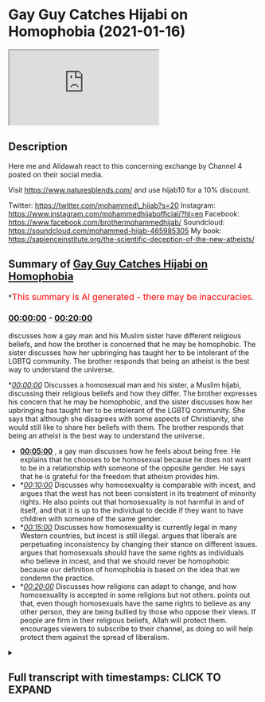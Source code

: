 # Gay Guy Catches Hijabi on Homophobia (2021-01-16)

<iframe loading='lazy' src='https://www.youtube.com/embed/U9TcNNmHeP8'></iframe>

## Description

Here me and Alidawah react to this concerning exchange by Channel 4 posted on their social media.

Visit https://www.naturesblends.com/ and use hijab10 for a 10% discount.

Twitter: https://twitter.com/mohammed\_hijab?s=20
Instagram: https://www.instagram.com/mohammedhijabofficial/?hl=en
Facebook: https://www.facebook.com/brothermohammedhijab/
Soundcloud: https://soundcloud.com/mohammed-hijab-465985305
My book: https://sapienceinstitute.org/the-scientific-deception-of-the-new-atheists/

## Summary of [Gay Guy Catches Hijabi on Homophobia](https://www.youtube.com/watch?v=U9TcNNmHeP8)

\*<span style="color:red; font-size:125%">This summary is AI generated - there may be inaccuracies</span>.

### [00:00:00](https://www.youtube.com/watch?v=U9TcNNmHeP8\&t=0) - [00:20:00](https://www.youtube.com/watch?v=U9TcNNmHeP8\&t=1200)

discusses how a gay man and his Muslim sister have different religious beliefs, and how the brother is concerned that he may be homophobic. The sister discusses how her upbringing has taught her to be intolerant of the LGBTQ community. The brother responds that being an atheist is the best way to understand the universe.

\**[00:00:00](https://www.youtube.com/watch?v=U9TcNNmHeP8\&t=0)* Discusses a homosexual man and his sister, a Muslim hijabi, discussing their religious beliefs and how they differ. The brother expresses his concern that he may be homophobic, and the sister discusses how her upbringing has taught her to be intolerant of the LGBTQ community. She says that although she disagrees with some aspects of Christianity, she would still like to share her beliefs with them. The brother responds that being an atheist is the best way to understand the universe.

*   **[00:05:00](https://www.youtube.com/watch?v=U9TcNNmHeP8\&t=300)** , a gay man discusses how he feels about being free. He explains that he chooses to be homosexual because he does not want to be in a relationship with someone of the opposite gender. He says that he is grateful for the freedom that atheism provides him.
*   \**[00:10:00](https://www.youtube.com/watch?v=U9TcNNmHeP8\&t=600)* Discusses why homosexuality is comparable with incest, and argues that the west has not been consistent in its treatment of minority rights. He also points out that homosexuality is not harmful in and of itself, and that it is up to the individual to decide if they want to have children with someone of the same gender.
*   \**[00:15:00](https://www.youtube.com/watch?v=U9TcNNmHeP8\&t=900)* Discusses how homosexuality is currently legal in many Western countries, but incest is still illegal. argues that liberals are perpetuating inconsistency by changing their stance on different issues. argues that homosexuals should have the same rights as individuals who believe in incest, and that we should never be homophobic because our definition of homophobia is based on the idea that we condemn the practice.
*   \**[00:20:00](https://www.youtube.com/watch?v=U9TcNNmHeP8\&t=1200)* Discusses how religions can adapt to change, and how homosexuality is accepted in some religions but not others. points out that, even though homosexuals have the same rights to believe as any other person, they are being bullied by those who oppose their views. If people are firm in their religious beliefs, Allah will protect them. encourages viewers to subscribe to their channel, as doing so will help protect them against the spread of liberalism.

<details><summary><h2>Full transcript with timestamps: CLICK TO EXPAND</h2></summary>

[0:00:00](https://youtu.be/U9TcNNmHeP8?t=0) \[Music]\
[0:00:05](https://youtu.be/U9TcNNmHeP8?t=5) is the hijab 10\
[0:00:07](https://youtu.be/U9TcNNmHeP8?t=7) discount code for 10 discount on a wide\
[0:00:09](https://youtu.be/U9TcNNmHeP8?t=9) range of products including\
[0:00:11](https://youtu.be/U9TcNNmHeP8?t=11) premium ethiopian black seed products\
[0:00:14](https://youtu.be/U9TcNNmHeP8?t=14) assalamu alaikum how are you guys doing\
[0:00:18](https://youtu.be/U9TcNNmHeP8?t=18) i'm here\
[0:00:19](https://youtu.be/U9TcNNmHeP8?t=19) joined with i'm joined with\
[0:00:23](https://youtu.be/U9TcNNmHeP8?t=23) the man the machine\
[0:00:26](https://youtu.be/U9TcNNmHeP8?t=26) the tawa machine\
[0:00:30](https://youtu.be/U9TcNNmHeP8?t=30) that's correct how are you doing i thank\
[0:00:32](https://youtu.be/U9TcNNmHeP8?t=32) you for all the praise you've given me\
[0:00:34](https://youtu.be/U9TcNNmHeP8?t=34) that's right fully deserved\
[0:00:37](https://youtu.be/U9TcNNmHeP8?t=37) how's it going you know what's different\
[0:00:40](https://youtu.be/U9TcNNmHeP8?t=40) about this video\
[0:00:42](https://youtu.be/U9TcNNmHeP8?t=42) both our glasses on we have to\
[0:00:45](https://youtu.be/U9TcNNmHeP8?t=45) so we can have that clear vision 2020\
[0:00:47](https://youtu.be/U9TcNNmHeP8?t=47) that's what it's got to be\
[0:00:48](https://youtu.be/U9TcNNmHeP8?t=48) and that's now it's 20 21. whoa now it's\
[0:00:51](https://youtu.be/U9TcNNmHeP8?t=51) 2021.\
[0:00:52](https://youtu.be/U9TcNNmHeP8?t=52) one and what's the better way to start\
[0:00:54](https://youtu.be/U9TcNNmHeP8?t=54) 2021 by reacting\
[0:00:56](https://youtu.be/U9TcNNmHeP8?t=56) to this video okay let's let's make a\
[0:00:58](https://youtu.be/U9TcNNmHeP8?t=58) video let's see it's a very interesting\
[0:00:59](https://youtu.be/U9TcNNmHeP8?t=59) video yeah we're gonna get straight into\
[0:01:00](https://youtu.be/U9TcNNmHeP8?t=60) it yeah so we've got a homosexual guy\
[0:01:02](https://youtu.be/U9TcNNmHeP8?t=62) who's gay\
[0:01:02](https://youtu.be/U9TcNNmHeP8?t=62) and there's a muslim hijabis sister\
[0:01:04](https://youtu.be/U9TcNNmHeP8?t=64) opposite him and they're talking about\
[0:01:05](https://youtu.be/U9TcNNmHeP8?t=65) religion\
[0:01:06](https://youtu.be/U9TcNNmHeP8?t=66) atheism and being gay let's go\
[0:01:10](https://youtu.be/U9TcNNmHeP8?t=70) you ready let's go i've known people\
[0:01:12](https://youtu.be/U9TcNNmHeP8?t=72) that have been\
[0:01:13](https://youtu.be/U9TcNNmHeP8?t=73) completely abandoned by every single\
[0:01:15](https://youtu.be/U9TcNNmHeP8?t=75) person in their family due to their\
[0:01:16](https://youtu.be/U9TcNNmHeP8?t=76) religious beliefs i've literally said\
[0:01:18](https://youtu.be/U9TcNNmHeP8?t=78) we have to put the word of god first and\
[0:01:21](https://youtu.be/U9TcNNmHeP8?t=81) i don't know what you think\
[0:01:22](https://youtu.be/U9TcNNmHeP8?t=82) it's not something that i can agree with\
[0:01:24](https://youtu.be/U9TcNNmHeP8?t=84) what if you happen to have a child that\
[0:01:25](https://youtu.be/U9TcNNmHeP8?t=85) was part of the lgbt community how would\
[0:01:27](https://youtu.be/U9TcNNmHeP8?t=87) you feel about that\
[0:01:28](https://youtu.be/U9TcNNmHeP8?t=88) it would be difficult i'd be like okay\
[0:01:29](https://youtu.be/U9TcNNmHeP8?t=89) cool is this situation so what makes it\
[0:01:31](https://youtu.be/U9TcNNmHeP8?t=91) difficult though\
[0:01:32](https://youtu.be/U9TcNNmHeP8?t=92) um it makes it difficult because of my\
[0:01:34](https://youtu.be/U9TcNNmHeP8?t=94) upbringing we do inherit\
[0:01:36](https://youtu.be/U9TcNNmHeP8?t=96) certain thoughts from our parents who\
[0:01:39](https://youtu.be/U9TcNNmHeP8?t=99) have then\
[0:01:39](https://youtu.be/U9TcNNmHeP8?t=99) inherited it from their parents because\
[0:01:41](https://youtu.be/U9TcNNmHeP8?t=101) that's how they've been brought up so\
[0:01:42](https://youtu.be/U9TcNNmHeP8?t=102) you have absorbed emotion and feeling\
[0:01:44](https://youtu.be/U9TcNNmHeP8?t=104) that's negative towards the queer\
[0:01:46](https://youtu.be/U9TcNNmHeP8?t=106) community\
[0:01:46](https://youtu.be/U9TcNNmHeP8?t=106) not but yeah like an awareness of it not\
[0:01:49](https://youtu.be/U9TcNNmHeP8?t=109) the feeling of being\
[0:01:50](https://youtu.be/U9TcNNmHeP8?t=110) see do you know what i mean this is the\
[0:01:52](https://youtu.be/U9TcNNmHeP8?t=112) one answer from\
[0:01:54](https://youtu.be/U9TcNNmHeP8?t=114) you that i'm finding difficult sure this\
[0:01:57](https://youtu.be/U9TcNNmHeP8?t=117) is a long-winded answer to say that\
[0:01:59](https://youtu.be/U9TcNNmHeP8?t=119) you're accepting\
[0:02:00](https://youtu.be/U9TcNNmHeP8?t=120) so what's passed down is it homophobia\
[0:02:01](https://youtu.be/U9TcNNmHeP8?t=121) that's inherently in you\
[0:02:04](https://youtu.be/U9TcNNmHeP8?t=124) deep within you that you need to unlearn\
[0:02:06](https://youtu.be/U9TcNNmHeP8?t=126) then and unpick really\
[0:02:08](https://youtu.be/U9TcNNmHeP8?t=128) valid point that maybe does exist in me\
[0:02:12](https://youtu.be/U9TcNNmHeP8?t=132) it's something that i champion every day\
[0:02:14](https://youtu.be/U9TcNNmHeP8?t=134) like you know what i mean like\
[0:02:15](https://youtu.be/U9TcNNmHeP8?t=135) so it is a bit scary to me to think that\
[0:02:18](https://youtu.be/U9TcNNmHeP8?t=138) oh\
[0:02:19](https://youtu.be/U9TcNNmHeP8?t=139) even if it's even if it's a modicum of\
[0:02:21](https://youtu.be/U9TcNNmHeP8?t=141) something it's dead you know what i mean\
[0:02:22](https://youtu.be/U9TcNNmHeP8?t=142) it's brave of you to say that as well\
[0:02:24](https://youtu.be/U9TcNNmHeP8?t=144) because people are so scared to say it\
[0:02:26](https://youtu.be/U9TcNNmHeP8?t=146) and i'm like there's nothing wrong with\
[0:02:27](https://youtu.be/U9TcNNmHeP8?t=147) saying like\
[0:02:29](https://youtu.be/U9TcNNmHeP8?t=149) basically you know we all have to keep\
[0:02:31](https://youtu.be/U9TcNNmHeP8?t=151) learning and unlearning and changing and\
[0:02:33](https://youtu.be/U9TcNNmHeP8?t=153) adapting because\
[0:02:39](https://youtu.be/U9TcNNmHeP8?t=159) okay the video carries on yeah\
[0:02:43](https://youtu.be/U9TcNNmHeP8?t=163) so the question is do you how does one\
[0:02:46](https://youtu.be/U9TcNNmHeP8?t=166) become homophobic\
[0:02:48](https://youtu.be/U9TcNNmHeP8?t=168) where is the line that we draw hijab so\
[0:02:49](https://youtu.be/U9TcNNmHeP8?t=169) for example\
[0:02:51](https://youtu.be/U9TcNNmHeP8?t=171) as muslims we have a belief that this is\
[0:02:54](https://youtu.be/U9TcNNmHeP8?t=174) not permissible\
[0:02:55](https://youtu.be/U9TcNNmHeP8?t=175) it's a major sin god has destroyed\
[0:02:56](https://youtu.be/U9TcNNmHeP8?t=176) nations yeah does that make me\
[0:02:59](https://youtu.be/U9TcNNmHeP8?t=179) unhomophobic yeah so here's the thing\
[0:03:01](https://youtu.be/U9TcNNmHeP8?t=181) it's very important to start any of\
[0:03:03](https://youtu.be/U9TcNNmHeP8?t=183) these discussions which can be very\
[0:03:04](https://youtu.be/U9TcNNmHeP8?t=184) complicated at times\
[0:03:06](https://youtu.be/U9TcNNmHeP8?t=186) and multi-layered in terms of things are\
[0:03:08](https://youtu.be/U9TcNNmHeP8?t=188) introduced religious aspects you know\
[0:03:10](https://youtu.be/U9TcNNmHeP8?t=190) um ideological aspects whatever it may\
[0:03:12](https://youtu.be/U9TcNNmHeP8?t=192) be that can complicate discussion but\
[0:03:14](https://youtu.be/U9TcNNmHeP8?t=194) it's very important to start discussions\
[0:03:16](https://youtu.be/U9TcNNmHeP8?t=196) like these\
[0:03:17](https://youtu.be/U9TcNNmHeP8?t=197) with robust definitions and i think\
[0:03:19](https://youtu.be/U9TcNNmHeP8?t=199) homophobia is one of the most important\
[0:03:21](https://youtu.be/U9TcNNmHeP8?t=201) things\
[0:03:22](https://youtu.be/U9TcNNmHeP8?t=202) to robustly define because in the\
[0:03:24](https://youtu.be/U9TcNNmHeP8?t=204) dictionary definitions like if you look\
[0:03:26](https://youtu.be/U9TcNNmHeP8?t=206) at cambridge\
[0:03:27](https://youtu.be/U9TcNNmHeP8?t=207) uh dictionary or webster\
[0:03:28](https://youtu.be/U9TcNNmHeP8?t=208) merriam-webster's dictionary or whatever\
[0:03:30](https://youtu.be/U9TcNNmHeP8?t=210) you'll you'll see something like the\
[0:03:31](https://youtu.be/U9TcNNmHeP8?t=211) effect of a fear or dislike of gay\
[0:03:34](https://youtu.be/U9TcNNmHeP8?t=214) people\
[0:03:34](https://youtu.be/U9TcNNmHeP8?t=214) or an irrational fear or something to\
[0:03:36](https://youtu.be/U9TcNNmHeP8?t=216) this effect\
[0:03:37](https://youtu.be/U9TcNNmHeP8?t=217) and the fact of the matter is i don't\
[0:03:39](https://youtu.be/U9TcNNmHeP8?t=219) think anywhere in the quran\
[0:03:41](https://youtu.be/U9TcNNmHeP8?t=221) sunnah tells us to fear homosexuals okay\
[0:03:44](https://youtu.be/U9TcNNmHeP8?t=224) so i don't think we are homophobic i\
[0:03:46](https://youtu.be/U9TcNNmHeP8?t=226) don't think we should be i don't think\
[0:03:47](https://youtu.be/U9TcNNmHeP8?t=227) we should be fearful of being homophobic\
[0:03:49](https://youtu.be/U9TcNNmHeP8?t=229) in any as much the same way as we are\
[0:03:52](https://youtu.be/U9TcNNmHeP8?t=232) fearful of anybody who's doing anything\
[0:03:54](https://youtu.be/U9TcNNmHeP8?t=234) that is anti-islamic or anti-normative\
[0:03:57](https://youtu.be/U9TcNNmHeP8?t=237) from the islamic perspective\
[0:03:58](https://youtu.be/U9TcNNmHeP8?t=238) for instance a hindu might believe in\
[0:04:01](https://youtu.be/U9TcNNmHeP8?t=241) many gods\
[0:04:02](https://youtu.be/U9TcNNmHeP8?t=242) right or a pagan might believe in many\
[0:04:04](https://youtu.be/U9TcNNmHeP8?t=244) gods or a christian might believe in the\
[0:04:05](https://youtu.be/U9TcNNmHeP8?t=245) trinity\
[0:04:06](https://youtu.be/U9TcNNmHeP8?t=246) all of those things are outrageous from\
[0:04:08](https://youtu.be/U9TcNNmHeP8?t=248) the islamic perspective because\
[0:04:10](https://youtu.be/U9TcNNmHeP8?t=250) for us we believe the most important\
[0:04:12](https://youtu.be/U9TcNNmHeP8?t=252) thing is monotheism right a pristine\
[0:04:14](https://youtu.be/U9TcNNmHeP8?t=254) monotheism where there's only one god\
[0:04:16](https://youtu.be/U9TcNNmHeP8?t=256) worthy of\
[0:04:17](https://youtu.be/U9TcNNmHeP8?t=257) worship a respectable monotheism so\
[0:04:20](https://youtu.be/U9TcNNmHeP8?t=260) anything that goes against the\
[0:04:21](https://youtu.be/U9TcNNmHeP8?t=261) monotheism is\
[0:04:22](https://youtu.be/U9TcNNmHeP8?t=262) polytheistic in nature is by extension\
[0:04:26](https://youtu.be/U9TcNNmHeP8?t=266) outrages from the islam perspective it\
[0:04:27](https://youtu.be/U9TcNNmHeP8?t=267) doesn't mean though that we're going to\
[0:04:29](https://youtu.be/U9TcNNmHeP8?t=269) have\
[0:04:30](https://youtu.be/U9TcNNmHeP8?t=270) a discriminatory or an angry attitude or\
[0:04:34](https://youtu.be/U9TcNNmHeP8?t=274) a dismissive attitude towards christian\
[0:04:36](https://youtu.be/U9TcNNmHeP8?t=276) people we disagree with what they do but\
[0:04:38](https://youtu.be/U9TcNNmHeP8?t=278) it doesn't mean that we have to hate or\
[0:04:40](https://youtu.be/U9TcNNmHeP8?t=280) have irrational fears towards them in\
[0:04:41](https://youtu.be/U9TcNNmHeP8?t=281) fact we should share our religion with\
[0:04:43](https://youtu.be/U9TcNNmHeP8?t=283) them tell them\
[0:04:44](https://youtu.be/U9TcNNmHeP8?t=284) what we believe in and why we believe it\
[0:04:45](https://youtu.be/U9TcNNmHeP8?t=285) and if and if we don't agree at the end\
[0:04:47](https://youtu.be/U9TcNNmHeP8?t=287) of it the quran says\
[0:04:50](https://youtu.be/U9TcNNmHeP8?t=290) you have your way and we will have ours\
[0:04:52](https://youtu.be/U9TcNNmHeP8?t=292) and we will\
[0:04:53](https://youtu.be/U9TcNNmHeP8?t=293) carry on watching me what's so great\
[0:04:56](https://youtu.be/U9TcNNmHeP8?t=296) about being an atheist\
[0:04:57](https://youtu.be/U9TcNNmHeP8?t=297) oh have you got all day darling um well\
[0:05:00](https://youtu.be/U9TcNNmHeP8?t=300) look at me\
[0:05:00](https://youtu.be/U9TcNNmHeP8?t=300) i get to be free i'm homosexual now\
[0:05:06](https://youtu.be/U9TcNNmHeP8?t=306) i would not have been able to market my\
[0:05:09](https://youtu.be/U9TcNNmHeP8?t=309) husband\
[0:05:10](https://youtu.be/U9TcNNmHeP8?t=310) although some people would say you could\
[0:05:12](https://youtu.be/U9TcNNmHeP8?t=312) but for me i would want to follow a\
[0:05:14](https://youtu.be/U9TcNNmHeP8?t=314) religion down to a t\
[0:05:16](https://youtu.be/U9TcNNmHeP8?t=316) you can't that's interesting i want to\
[0:05:17](https://youtu.be/U9TcNNmHeP8?t=317) stop there reason i want to stop this\
[0:05:18](https://youtu.be/U9TcNNmHeP8?t=318) because\
[0:05:19](https://youtu.be/U9TcNNmHeP8?t=319) he says i'm an atheist i get to be free\
[0:05:22](https://youtu.be/U9TcNNmHeP8?t=322) meaning he's homosexual he could marry\
[0:05:24](https://youtu.be/U9TcNNmHeP8?t=324) his husband uh his husband\
[0:05:26](https://youtu.be/U9TcNNmHeP8?t=326) um and he says he said something on the\
[0:05:28](https://youtu.be/U9TcNNmHeP8?t=328) lines of\
[0:05:29](https://youtu.be/U9TcNNmHeP8?t=329) because i would want to follow the\
[0:05:31](https://youtu.be/U9TcNNmHeP8?t=331) religion to the t\
[0:05:32](https://youtu.be/U9TcNNmHeP8?t=332) this is very interesting if there's\
[0:05:34](https://youtu.be/U9TcNNmHeP8?t=334) people that are watching this that might\
[0:05:35](https://youtu.be/U9TcNNmHeP8?t=335) have inclinations of homosexuality\
[0:05:37](https://youtu.be/U9TcNNmHeP8?t=337) um feeling like you're a woman gender is\
[0:05:40](https://youtu.be/U9TcNNmHeP8?t=340) foreign\
[0:05:40](https://youtu.be/U9TcNNmHeP8?t=340) yeah one of it may be so the thing is\
[0:05:42](https://youtu.be/U9TcNNmHeP8?t=342) this\
[0:05:43](https://youtu.be/U9TcNNmHeP8?t=343) this is where the shaytan attacks you\
[0:05:45](https://youtu.be/U9TcNNmHeP8?t=345) and it's very clear from him yeah i\
[0:05:46](https://youtu.be/U9TcNNmHeP8?t=346) don't know if he was a muslim but\
[0:05:47](https://youtu.be/U9TcNNmHeP8?t=347) when he says i want to follow the\
[0:05:49](https://youtu.be/U9TcNNmHeP8?t=349) religion to the team what he's basically\
[0:05:50](https://youtu.be/U9TcNNmHeP8?t=350) trying to see in a nutshell if\
[0:05:51](https://youtu.be/U9TcNNmHeP8?t=351) understood correctly\
[0:05:52](https://youtu.be/U9TcNNmHeP8?t=352) is he's realized that whichever religion\
[0:05:55](https://youtu.be/U9TcNNmHeP8?t=355) he belonged to if he was a muslim\
[0:05:56](https://youtu.be/U9TcNNmHeP8?t=356) whatever\
[0:05:57](https://youtu.be/U9TcNNmHeP8?t=357) he realized being gay was contradicting\
[0:06:00](https://youtu.be/U9TcNNmHeP8?t=360) that\
[0:06:01](https://youtu.be/U9TcNNmHeP8?t=361) now the shaitan comes and attacks the\
[0:06:03](https://youtu.be/U9TcNNmHeP8?t=363) believers in this kind of way\
[0:06:05](https://youtu.be/U9TcNNmHeP8?t=365) he will come and say you've gone and\
[0:06:06](https://youtu.be/U9TcNNmHeP8?t=366) committed zinna you want to pray now\
[0:06:08](https://youtu.be/U9TcNNmHeP8?t=368) you've drunk alcohol you want to do this\
[0:06:10](https://youtu.be/U9TcNNmHeP8?t=370) now and what's\
[0:06:12](https://youtu.be/U9TcNNmHeP8?t=372) what it makes us feel is that we feel\
[0:06:14](https://youtu.be/U9TcNNmHeP8?t=374) like we have to be\
[0:06:15](https://youtu.be/U9TcNNmHeP8?t=375) like we have to be spotless we have to\
[0:06:17](https://youtu.be/U9TcNNmHeP8?t=377) be sinless in order to go into\
[0:06:18](https://youtu.be/U9TcNNmHeP8?t=378) god's kingdom and like you know for\
[0:06:20](https://youtu.be/U9TcNNmHeP8?t=380) example paradise that's not the case\
[0:06:22](https://youtu.be/U9TcNNmHeP8?t=382) because there's going to be a lot of\
[0:06:23](https://youtu.be/U9TcNNmHeP8?t=383) people there's hadith the prophet peace\
[0:06:24](https://youtu.be/U9TcNNmHeP8?t=384) be upon him who said\
[0:06:25](https://youtu.be/U9TcNNmHeP8?t=385) that on the day of judgment there will\
[0:06:26](https://youtu.be/U9TcNNmHeP8?t=386) be people who will be smiling yeah\
[0:06:27](https://youtu.be/U9TcNNmHeP8?t=387) that's smiling sinners in the context\
[0:06:29](https://youtu.be/U9TcNNmHeP8?t=389) here\
[0:06:29](https://youtu.be/U9TcNNmHeP8?t=389) that they they'll and they'll be asked\
[0:06:31](https://youtu.be/U9TcNNmHeP8?t=391) you know like people would say\
[0:06:33](https://youtu.be/U9TcNNmHeP8?t=393) you know we're doomed we're finished\
[0:06:36](https://youtu.be/U9TcNNmHeP8?t=396) we've sinned\
[0:06:36](https://youtu.be/U9TcNNmHeP8?t=396) you used to sin but you're laughing they\
[0:06:38](https://youtu.be/U9TcNNmHeP8?t=398) would say because we sinned but repented\
[0:06:41](https://youtu.be/U9TcNNmHeP8?t=401) allah wants you to understand that he is\
[0:06:42](https://youtu.be/U9TcNNmHeP8?t=402) the lord that's most forgiving so with\
[0:06:44](https://youtu.be/U9TcNNmHeP8?t=404) this attitude with\
[0:06:45](https://youtu.be/U9TcNNmHeP8?t=405) the mind here is that because i can't\
[0:06:47](https://youtu.be/U9TcNNmHeP8?t=407) relate for the follow the religion\
[0:06:48](https://youtu.be/U9TcNNmHeP8?t=408) to the t because i have homosexual\
[0:06:50](https://youtu.be/U9TcNNmHeP8?t=410) tendencies therefore i will\
[0:06:52](https://youtu.be/U9TcNNmHeP8?t=412) throw it totally i will disregard it\
[0:06:54](https://youtu.be/U9TcNNmHeP8?t=414) totally\
[0:06:55](https://youtu.be/U9TcNNmHeP8?t=415) that is wrong guys so if you have this\
[0:06:58](https://youtu.be/U9TcNNmHeP8?t=418) inflation whatever it may be\
[0:06:59](https://youtu.be/U9TcNNmHeP8?t=419) stick to your religion you know whatever\
[0:07:01](https://youtu.be/U9TcNNmHeP8?t=421) maybe even if it tends to homosexuality\
[0:07:03](https://youtu.be/U9TcNNmHeP8?t=423) whatever it may be\
[0:07:05](https://youtu.be/U9TcNNmHeP8?t=425) put your trust in allah and try to carry\
[0:07:07](https://youtu.be/U9TcNNmHeP8?t=427) on get religion right\
[0:07:09](https://youtu.be/U9TcNNmHeP8?t=429) and you can't get life right what's so\
[0:07:11](https://youtu.be/U9TcNNmHeP8?t=431) good for you\
[0:07:12](https://youtu.be/U9TcNNmHeP8?t=432) about being religious it just provides\
[0:07:14](https://youtu.be/U9TcNNmHeP8?t=434) me that extra layer of support that\
[0:07:16](https://youtu.be/U9TcNNmHeP8?t=436) sometimes i feel like the world can't\
[0:07:17](https://youtu.be/U9TcNNmHeP8?t=437) provide me it gives me a bit more\
[0:07:18](https://youtu.be/U9TcNNmHeP8?t=438) structure with my moral decisions\
[0:07:20](https://youtu.be/U9TcNNmHeP8?t=440) why can't you be your own moral compass\
[0:07:22](https://youtu.be/U9TcNNmHeP8?t=442) why can't you be a good person without\
[0:07:24](https://youtu.be/U9TcNNmHeP8?t=444) faith\
[0:07:24](https://youtu.be/U9TcNNmHeP8?t=444) i don't think that faith is so much as a\
[0:07:27](https://youtu.be/U9TcNNmHeP8?t=447) as a prerequisite for you to be a good\
[0:07:29](https://youtu.be/U9TcNNmHeP8?t=449) person\
[0:07:30](https://youtu.be/U9TcNNmHeP8?t=450) it's more about how you adapt it into\
[0:07:31](https://youtu.be/U9TcNNmHeP8?t=451) your day-to-day life i see what you're\
[0:07:33](https://youtu.be/U9TcNNmHeP8?t=453) saying\
[0:07:33](https://youtu.be/U9TcNNmHeP8?t=453) but to me that's sort of a pick-and-mix\
[0:07:35](https://youtu.be/U9TcNNmHeP8?t=455) you're going in there and you're picking\
[0:07:37](https://youtu.be/U9TcNNmHeP8?t=457) and choosing what you want from the\
[0:07:38](https://youtu.be/U9TcNNmHeP8?t=458) religion to suit i was struggling with\
[0:07:40](https://youtu.be/U9TcNNmHeP8?t=460) the lgbt\
[0:07:41](https://youtu.be/U9TcNNmHeP8?t=461) thing i thought god no i didn't really\
[0:07:44](https://youtu.be/U9TcNNmHeP8?t=464) honestly\
[0:07:44](https://youtu.be/U9TcNNmHeP8?t=464) that moment was the moment i was like oh\
[0:07:46](https://youtu.be/U9TcNNmHeP8?t=466) my god she's been so honest here and i\
[0:07:48](https://youtu.be/U9TcNNmHeP8?t=468) respect that\
[0:07:49](https://youtu.be/U9TcNNmHeP8?t=469) i would rather be atheist it brings me\
[0:07:52](https://youtu.be/U9TcNNmHeP8?t=472) the freedom that i enjoy in life i came\
[0:07:55](https://youtu.be/U9TcNNmHeP8?t=475) to realization that i might have a small\
[0:07:57](https://youtu.be/U9TcNNmHeP8?t=477) seedling of homophobia which was\
[0:08:00](https://youtu.be/U9TcNNmHeP8?t=480) actually really quite upsetting because\
[0:08:01](https://youtu.be/U9TcNNmHeP8?t=481) it's something that i don't want to\
[0:08:03](https://youtu.be/U9TcNNmHeP8?t=483) embody at all i don't think that that\
[0:08:05](https://youtu.be/U9TcNNmHeP8?t=485) made me doubt how\
[0:08:07](https://youtu.be/U9TcNNmHeP8?t=487) i feel about religion actually\
[0:08:08](https://youtu.be/U9TcNNmHeP8?t=488) encourages me and motivates me to be\
[0:08:11](https://youtu.be/U9TcNNmHeP8?t=491) an even bigger positive force i still\
[0:08:13](https://youtu.be/U9TcNNmHeP8?t=493) rather be religious\
[0:08:15](https://youtu.be/U9TcNNmHeP8?t=495) it's great to me and talk to someone\
[0:08:17](https://youtu.be/U9TcNNmHeP8?t=497) that is religious\
[0:08:19](https://youtu.be/U9TcNNmHeP8?t=499) has a fear but it's individual to you\
[0:08:22](https://youtu.be/U9TcNNmHeP8?t=502) and you're completely accepting in a\
[0:08:24](https://youtu.be/U9TcNNmHeP8?t=504) venn diagram of things\
[0:08:26](https://youtu.be/U9TcNNmHeP8?t=506) we still both share communal ideas of\
[0:08:28](https://youtu.be/U9TcNNmHeP8?t=508) like wanting to like\
[0:08:29](https://youtu.be/U9TcNNmHeP8?t=509) push forward for generational change and\
[0:08:31](https://youtu.be/U9TcNNmHeP8?t=511) to foster conversation\
[0:08:33](https://youtu.be/U9TcNNmHeP8?t=513) okay let me get straight into it yeah\
[0:08:35](https://youtu.be/U9TcNNmHeP8?t=515) cause i've been i've been waiting\
[0:08:37](https://youtu.be/U9TcNNmHeP8?t=517) he says i'm free okay what do you mean\
[0:08:39](https://youtu.be/U9TcNNmHeP8?t=519) by you're free because i didn't let me\
[0:08:41](https://youtu.be/U9TcNNmHeP8?t=521) ask a simple question here did you\
[0:08:42](https://youtu.be/U9TcNNmHeP8?t=522) choose your name did you choose the way\
[0:08:43](https://youtu.be/U9TcNNmHeP8?t=523) you look\
[0:08:44](https://youtu.be/U9TcNNmHeP8?t=524) let me ask you guys a question all of us\
[0:08:46](https://youtu.be/U9TcNNmHeP8?t=526) do we have the freedom\
[0:08:48](https://youtu.be/U9TcNNmHeP8?t=528) to like the desires that we have innate\
[0:08:51](https://youtu.be/U9TcNNmHeP8?t=531) like i can say okay why do i have a\
[0:08:52](https://youtu.be/U9TcNNmHeP8?t=532) desire\
[0:08:53](https://youtu.be/U9TcNNmHeP8?t=533) towards the opposite gender i don't want\
[0:08:55](https://youtu.be/U9TcNNmHeP8?t=535) to have it brother i don't want to have\
[0:08:57](https://youtu.be/U9TcNNmHeP8?t=537) it\
[0:08:57](https://youtu.be/U9TcNNmHeP8?t=537) some people there was a rapper who went\
[0:08:59](https://youtu.be/U9TcNNmHeP8?t=539) and excuse me he\
[0:09:00](https://youtu.be/U9TcNNmHeP8?t=540) he actually chopped off his own private\
[0:09:02](https://youtu.be/U9TcNNmHeP8?t=542) part cause he said this\
[0:09:04](https://youtu.be/U9TcNNmHeP8?t=544) this causes me problems he literally\
[0:09:05](https://youtu.be/U9TcNNmHeP8?t=545) went and did that so when you say you're\
[0:09:07](https://youtu.be/U9TcNNmHeP8?t=547) free\
[0:09:08](https://youtu.be/U9TcNNmHeP8?t=548) you're not free because the fact that\
[0:09:09](https://youtu.be/U9TcNNmHeP8?t=549) you claim that you have homosexual\
[0:09:11](https://youtu.be/U9TcNNmHeP8?t=551) tendencies\
[0:09:12](https://youtu.be/U9TcNNmHeP8?t=552) you could maybe you had a problem within\
[0:09:14](https://youtu.be/U9TcNNmHeP8?t=554) yourself so much so that you left your\
[0:09:15](https://youtu.be/U9TcNNmHeP8?t=555) religion\
[0:09:16](https://youtu.be/U9TcNNmHeP8?t=556) nobody is born free yeah listen let's\
[0:09:18](https://youtu.be/U9TcNNmHeP8?t=558) get this you know it's interesting\
[0:09:19](https://youtu.be/U9TcNNmHeP8?t=559) because rousseau\
[0:09:20](https://youtu.be/U9TcNNmHeP8?t=560) uh very famous philosophy has a very\
[0:09:22](https://youtu.be/U9TcNNmHeP8?t=562) famous quote he says man is born free\
[0:09:25](https://youtu.be/U9TcNNmHeP8?t=565) but\
[0:09:25](https://youtu.be/U9TcNNmHeP8?t=565) everywhere in chains everyone chains and\
[0:09:28](https://youtu.be/U9TcNNmHeP8?t=568) you know there's something beautiful in\
[0:09:29](https://youtu.be/U9TcNNmHeP8?t=569) the quran allah says in surah\
[0:09:31](https://youtu.be/U9TcNNmHeP8?t=571) zuma chapter 39 of the quran it says\
[0:09:45](https://youtu.be/U9TcNNmHeP8?t=585) this verse is saying that allah has\
[0:09:47](https://youtu.be/U9TcNNmHeP8?t=587) brought forward a parable\
[0:09:49](https://youtu.be/U9TcNNmHeP8?t=589) a man who is basically enslaved to\
[0:09:53](https://youtu.be/U9TcNNmHeP8?t=593) many different slave owners and one man\
[0:09:56](https://youtu.be/U9TcNNmHeP8?t=596) who's enslaved to one\
[0:09:57](https://youtu.be/U9TcNNmHeP8?t=597) slave owner and are they the same in\
[0:10:00](https://youtu.be/U9TcNNmHeP8?t=600) parable\
[0:10:01](https://youtu.be/U9TcNNmHeP8?t=601) and then allah says alhamdulillah praise\
[0:10:02](https://youtu.be/U9TcNNmHeP8?t=602) be beautiful in other words what's being\
[0:10:04](https://youtu.be/U9TcNNmHeP8?t=604) said\
[0:10:05](https://youtu.be/U9TcNNmHeP8?t=605) is this illusionary uh\
[0:10:08](https://youtu.be/U9TcNNmHeP8?t=608) idea of freedom is something which\
[0:10:10](https://youtu.be/U9TcNNmHeP8?t=610) doesn't exist in the real world you're\
[0:10:12](https://youtu.be/U9TcNNmHeP8?t=612) always\
[0:10:12](https://youtu.be/U9TcNNmHeP8?t=612) gonna be shackled to something just like\
[0:10:14](https://youtu.be/U9TcNNmHeP8?t=614) rousseau said and in fact\
[0:10:16](https://youtu.be/U9TcNNmHeP8?t=616) the quran says this even in other verses\
[0:10:18](https://youtu.be/U9TcNNmHeP8?t=618) it says\
[0:10:21](https://youtu.be/U9TcNNmHeP8?t=621) have you seen the one who has taken his\
[0:10:22](https://youtu.be/U9TcNNmHeP8?t=622) desires\
[0:10:25](https://youtu.be/U9TcNNmHeP8?t=625) and you see this is something which i\
[0:10:27](https://youtu.be/U9TcNNmHeP8?t=627) remember reading when i was doing uh\
[0:10:30](https://youtu.be/U9TcNNmHeP8?t=630) undergraduate work from jeremy bentham\
[0:10:32](https://youtu.be/U9TcNNmHeP8?t=632) because jeremy bentham is the father of\
[0:10:34](https://youtu.be/U9TcNNmHeP8?t=634) utilitarianism which is\
[0:10:36](https://youtu.be/U9TcNNmHeP8?t=636) almost like the seedbed the intellectual\
[0:10:39](https://youtu.be/U9TcNNmHeP8?t=639) seedbed of\
[0:10:39](https://youtu.be/U9TcNNmHeP8?t=639) uh social liberalism which is basically\
[0:10:41](https://youtu.be/U9TcNNmHeP8?t=641) what this guy's espousing yeah\
[0:10:43](https://youtu.be/U9TcNNmHeP8?t=643) philosophical liberalism social\
[0:10:45](https://youtu.be/U9TcNNmHeP8?t=645) liberalism he said that\
[0:10:48](https://youtu.be/U9TcNNmHeP8?t=648) bentham said you have two gods pain and\
[0:10:50](https://youtu.be/U9TcNNmHeP8?t=650) pleasure\
[0:10:51](https://youtu.be/U9TcNNmHeP8?t=651) and basically how he outlined living is\
[0:10:53](https://youtu.be/U9TcNNmHeP8?t=653) you have to get the most pleasure for\
[0:10:55](https://youtu.be/U9TcNNmHeP8?t=655) the\
[0:10:55](https://youtu.be/U9TcNNmHeP8?t=655) most amount of people the greatest\
[0:10:57](https://youtu.be/U9TcNNmHeP8?t=657) pleasure for the greatest no greatest\
[0:10:58](https://youtu.be/U9TcNNmHeP8?t=658) good for the greatest number how he\
[0:10:59](https://youtu.be/U9TcNNmHeP8?t=659) called it\
[0:11:00](https://youtu.be/U9TcNNmHeP8?t=660) the idea here is that this is not\
[0:11:02](https://youtu.be/U9TcNNmHeP8?t=662) freedom\
[0:11:04](https://youtu.be/U9TcNNmHeP8?t=664) this is not by any stretch of the\
[0:11:05](https://youtu.be/U9TcNNmHeP8?t=665) imagination freedom\
[0:11:07](https://youtu.be/U9TcNNmHeP8?t=667) and this is not any kind of moral\
[0:11:08](https://youtu.be/U9TcNNmHeP8?t=668) anchorage at all when he was asking the\
[0:11:10](https://youtu.be/U9TcNNmHeP8?t=670) question\
[0:11:11](https://youtu.be/U9TcNNmHeP8?t=671) why don't you be your own moral compass\
[0:11:13](https://youtu.be/U9TcNNmHeP8?t=673) the reason why you can't be your own\
[0:11:14](https://youtu.be/U9TcNNmHeP8?t=674) moral compass\
[0:11:15](https://youtu.be/U9TcNNmHeP8?t=675) it's going to touch up i was going to\
[0:11:16](https://youtu.be/U9TcNNmHeP8?t=676) say i wasn't reminded the reason why you\
[0:11:18](https://youtu.be/U9TcNNmHeP8?t=678) can't be your own moral compass\
[0:11:20](https://youtu.be/U9TcNNmHeP8?t=680) is simply because morality can either be\
[0:11:23](https://youtu.be/U9TcNNmHeP8?t=683) conceived as something which is out\
[0:11:25](https://youtu.be/U9TcNNmHeP8?t=685) there as real\
[0:11:26](https://youtu.be/U9TcNNmHeP8?t=686) and you have to know it and the way\
[0:11:28](https://youtu.be/U9TcNNmHeP8?t=688) you'll know it is through a higher power\
[0:11:30](https://youtu.be/U9TcNNmHeP8?t=690) a higher knowledge that will elucidate\
[0:11:32](https://youtu.be/U9TcNNmHeP8?t=692) it for you for you\
[0:11:34](https://youtu.be/U9TcNNmHeP8?t=694) or it will be something which is\
[0:11:35](https://youtu.be/U9TcNNmHeP8?t=695) socially constructed and meaningless in\
[0:11:37](https://youtu.be/U9TcNNmHeP8?t=697) any sense exactly and as an atheist if\
[0:11:39](https://youtu.be/U9TcNNmHeP8?t=699) you believe for example it's just\
[0:11:40](https://youtu.be/U9TcNNmHeP8?t=700) neurons that are firing that i just came\
[0:11:42](https://youtu.be/U9TcNNmHeP8?t=702) from expanding effect you can't even\
[0:11:44](https://youtu.be/U9TcNNmHeP8?t=704) trust your own thought process yeah so\
[0:11:45](https://youtu.be/U9TcNNmHeP8?t=705) to say you have your moral compass it's\
[0:11:47](https://youtu.be/U9TcNNmHeP8?t=707) like living in nazi germany and you're\
[0:11:48](https://youtu.be/U9TcNNmHeP8?t=708) just going to be journaling\
[0:11:49](https://youtu.be/U9TcNNmHeP8?t=709) you're going to be joining hitler's camp\
[0:11:50](https://youtu.be/U9TcNNmHeP8?t=710) why because that moral compass in those\
[0:11:52](https://youtu.be/U9TcNNmHeP8?t=712) days were pointing to what's killing the\
[0:11:53](https://youtu.be/U9TcNNmHeP8?t=713) jews\
[0:11:54](https://youtu.be/U9TcNNmHeP8?t=714) now the the thing is it's it's because\
[0:11:56](https://youtu.be/U9TcNNmHeP8?t=716) the thing is it's a good point you\
[0:11:57](https://youtu.be/U9TcNNmHeP8?t=717) mentioned that actually because\
[0:11:59](https://youtu.be/U9TcNNmHeP8?t=719) you could if you were he's assuming that\
[0:12:01](https://youtu.be/U9TcNNmHeP8?t=721) if the person had their own moral\
[0:12:02](https://youtu.be/U9TcNNmHeP8?t=722) compass yes\
[0:12:03](https://youtu.be/U9TcNNmHeP8?t=723) that they won't be homophobic exactly no\
[0:12:05](https://youtu.be/U9TcNNmHeP8?t=725) you would be there's a lot of people are\
[0:12:06](https://youtu.be/U9TcNNmHeP8?t=726) frozen that's what i'm saying\
[0:12:09](https://youtu.be/U9TcNNmHeP8?t=729) yeah in any country not just any country\
[0:12:11](https://youtu.be/U9TcNNmHeP8?t=731) in the world\
[0:12:12](https://youtu.be/U9TcNNmHeP8?t=732) i don't know why you just mentioned that\
[0:12:13](https://youtu.be/U9TcNNmHeP8?t=733) one but what we're saying is no honestly\
[0:12:15](https://youtu.be/U9TcNNmHeP8?t=735) uh moral compass moral compass yeah is\
[0:12:18](https://youtu.be/U9TcNNmHeP8?t=738) something which is\
[0:12:19](https://youtu.be/U9TcNNmHeP8?t=739) completely subjective and as such you\
[0:12:22](https://youtu.be/U9TcNNmHeP8?t=742) could be\
[0:12:22](https://youtu.be/U9TcNNmHeP8?t=742) as an atheist materialist you could you\
[0:12:24](https://youtu.be/U9TcNNmHeP8?t=744) can be like stalin you can be like all\
[0:12:26](https://youtu.be/U9TcNNmHeP8?t=746) of those\
[0:12:26](https://youtu.be/U9TcNNmHeP8?t=746) other materialists that existed at full\
[0:12:28](https://youtu.be/U9TcNNmHeP8?t=748) time and you could justify\
[0:12:30](https://youtu.be/U9TcNNmHeP8?t=750) you know an ethic which is\
[0:12:32](https://youtu.be/U9TcNNmHeP8?t=752) anti-homosexual\
[0:12:33](https://youtu.be/U9TcNNmHeP8?t=753) he's he's assuming that everyone's gonna\
[0:12:36](https://youtu.be/U9TcNNmHeP8?t=756) gravitate towards the liberal ethic\
[0:12:38](https://youtu.be/U9TcNNmHeP8?t=758) which is here's the problem and that's\
[0:12:39](https://youtu.be/U9TcNNmHeP8?t=759) why i think we should move to the next\
[0:12:41](https://youtu.be/U9TcNNmHeP8?t=761) part of this conversation which is this\
[0:12:43](https://youtu.be/U9TcNNmHeP8?t=763) i think that the sister she was being\
[0:12:45](https://youtu.be/U9TcNNmHeP8?t=765) interrogated all right\
[0:12:47](https://youtu.be/U9TcNNmHeP8?t=767) look she did feel a bit like like she's\
[0:12:49](https://youtu.be/U9TcNNmHeP8?t=769) been crossing she was being across\
[0:12:51](https://youtu.be/U9TcNNmHeP8?t=771) and i think that this back foot approach\
[0:12:54](https://youtu.be/U9TcNNmHeP8?t=774) yes i i don't endorse it to be honest\
[0:12:56](https://youtu.be/U9TcNNmHeP8?t=776) with all due respect to the sister\
[0:12:58](https://youtu.be/U9TcNNmHeP8?t=778) it's good that she still said i want to\
[0:12:59](https://youtu.be/U9TcNNmHeP8?t=779) be religious at the end of it\
[0:13:01](https://youtu.be/U9TcNNmHeP8?t=781) alhamdulillah but the back foot approach\
[0:13:04](https://youtu.be/U9TcNNmHeP8?t=784) that you you know you're trying to cater\
[0:13:06](https://youtu.be/U9TcNNmHeP8?t=786) for the dominant uh population and stuff\
[0:13:08](https://youtu.be/U9TcNNmHeP8?t=788) like that it's very clear that you're\
[0:13:09](https://youtu.be/U9TcNNmHeP8?t=789) on the back foot and i don't think\
[0:13:11](https://youtu.be/U9TcNNmHeP8?t=791) there's eiser in that\
[0:13:12](https://youtu.be/U9TcNNmHeP8?t=792) with respect there's no might in that\
[0:13:14](https://youtu.be/U9TcNNmHeP8?t=794) there's no dignity in that\
[0:13:16](https://youtu.be/U9TcNNmHeP8?t=796) real dignity comes when we're the ones\
[0:13:18](https://youtu.be/U9TcNNmHeP8?t=798) asking the questions\
[0:13:19](https://youtu.be/U9TcNNmHeP8?t=799) and we have a lot of questions to ask\
[0:13:21](https://youtu.be/U9TcNNmHeP8?t=801) people from the homosexual community\
[0:13:23](https://youtu.be/U9TcNNmHeP8?t=803) because we don't believe the practice of\
[0:13:24](https://youtu.be/U9TcNNmHeP8?t=804) homosexual penetrative sex\
[0:13:26](https://youtu.be/U9TcNNmHeP8?t=806) is in any way justifiable in any kind of\
[0:13:28](https://youtu.be/U9TcNNmHeP8?t=808) morality exactly\
[0:13:30](https://youtu.be/U9TcNNmHeP8?t=810) as an evolutionist yeah yeah is that\
[0:13:32](https://youtu.be/U9TcNNmHeP8?t=812) word by the evolution yeah evolutionists\
[0:13:33](https://youtu.be/U9TcNNmHeP8?t=813) yeah okay thank you\
[0:13:34](https://youtu.be/U9TcNNmHeP8?t=814) i know anyway i'll just checking if you\
[0:13:35](https://youtu.be/U9TcNNmHeP8?t=815) knew it um\
[0:13:37](https://youtu.be/U9TcNNmHeP8?t=817) yeah you want some testimony homework\
[0:13:40](https://youtu.be/U9TcNNmHeP8?t=820) yeah so basically\
[0:13:43](https://youtu.be/U9TcNNmHeP8?t=823) basically to that person if you go to\
[0:13:45](https://youtu.be/U9TcNNmHeP8?t=825) that person yeah yeah and if you ask\
[0:13:47](https://youtu.be/U9TcNNmHeP8?t=827) them\
[0:13:47](https://youtu.be/U9TcNNmHeP8?t=827) into the in the evolutionary process if\
[0:13:50](https://youtu.be/U9TcNNmHeP8?t=830) two men\
[0:13:51](https://youtu.be/U9TcNNmHeP8?t=831) are having intimacy yeah yeah we can say\
[0:13:54](https://youtu.be/U9TcNNmHeP8?t=834) okay if everyone else no but\
[0:13:55](https://youtu.be/U9TcNNmHeP8?t=835) do you know they do have an answer for\
[0:13:56](https://youtu.be/U9TcNNmHeP8?t=836) that do you know what they'll say\
[0:13:57](https://youtu.be/U9TcNNmHeP8?t=837) they'll say that because you have popul\
[0:13:59](https://youtu.be/U9TcNNmHeP8?t=839) overpopulation nowadays homosexuality\
[0:14:01](https://youtu.be/U9TcNNmHeP8?t=841) has come to stop no but wouldn't it be\
[0:14:03](https://youtu.be/U9TcNNmHeP8?t=843) the end of humankind if everyone was\
[0:14:04](https://youtu.be/U9TcNNmHeP8?t=844) indulging in it\
[0:14:05](https://youtu.be/U9TcNNmHeP8?t=845) yeah but no one's assuming that\
[0:14:07](https://youtu.be/U9TcNNmHeP8?t=847) everyone's indulging in it like\
[0:14:09](https://youtu.be/U9TcNNmHeP8?t=849) i'm not i'm not going down the\
[0:14:10](https://youtu.be/U9TcNNmHeP8?t=850) evolutionary pathway to be homophobic\
[0:14:12](https://youtu.be/U9TcNNmHeP8?t=852) you don't have to be remembered\
[0:14:13](https://youtu.be/U9TcNNmHeP8?t=853) that's one point the other point is this\
[0:14:15](https://youtu.be/U9TcNNmHeP8?t=855) is that as muslims we do haven't we do\
[0:14:16](https://youtu.be/U9TcNNmHeP8?t=856) have an argument\
[0:14:17](https://youtu.be/U9TcNNmHeP8?t=857) if someone's coming with the liberal\
[0:14:18](https://youtu.be/U9TcNNmHeP8?t=858) paradigm yes then for us homosexuality\
[0:14:21](https://youtu.be/U9TcNNmHeP8?t=861) if we're talking about the harm\
[0:14:22](https://youtu.be/U9TcNNmHeP8?t=862) principle being the thing that is going\
[0:14:23](https://youtu.be/U9TcNNmHeP8?t=863) to dictate it\
[0:14:24](https://youtu.be/U9TcNNmHeP8?t=864) is comparable with incest for example\
[0:14:26](https://youtu.be/U9TcNNmHeP8?t=866) because you can have the harm principle\
[0:14:28](https://youtu.be/U9TcNNmHeP8?t=868) both of these individuals are not\
[0:14:29](https://youtu.be/U9TcNNmHeP8?t=869) harming one another\
[0:14:30](https://youtu.be/U9TcNNmHeP8?t=870) and good point can you elaborate on that\
[0:14:32](https://youtu.be/U9TcNNmHeP8?t=872) okay so what do you mean by\
[0:14:33](https://youtu.be/U9TcNNmHeP8?t=873) so for instance a brother and a sister\
[0:14:35](https://youtu.be/U9TcNNmHeP8?t=875) or two brothers or two sisters right\
[0:14:36](https://youtu.be/U9TcNNmHeP8?t=876) okay\
[0:14:37](https://youtu.be/U9TcNNmHeP8?t=877) it can be homosexual if they both\
[0:14:38](https://youtu.be/U9TcNNmHeP8?t=878) consent but if they have kids or if\
[0:14:40](https://youtu.be/U9TcNNmHeP8?t=880) they're kids\
[0:14:41](https://youtu.be/U9TcNNmHeP8?t=881) they don't have kids they can do they\
[0:14:42](https://youtu.be/U9TcNNmHeP8?t=882) can do it without contraception so it's\
[0:14:44](https://youtu.be/U9TcNNmHeP8?t=884) not an issue of deformed children\
[0:14:46](https://youtu.be/U9TcNNmHeP8?t=886) okay so and what i'm trying to say is\
[0:14:47](https://youtu.be/U9TcNNmHeP8?t=887) that the west has not been consistent in\
[0:14:50](https://youtu.be/U9TcNNmHeP8?t=890) the last 50 to 100 years\
[0:14:52](https://youtu.be/U9TcNNmHeP8?t=892) when it relates to minority rights using\
[0:14:54](https://youtu.be/U9TcNNmHeP8?t=894) the dominant ethic which is liberal\
[0:14:56](https://youtu.be/U9TcNNmHeP8?t=896) philosophy because if they were they\
[0:14:57](https://youtu.be/U9TcNNmHeP8?t=897) they would be given incest rights as\
[0:14:59](https://youtu.be/U9TcNNmHeP8?t=899) much\
[0:15:00](https://youtu.be/U9TcNNmHeP8?t=900) rights as homosexuals exactly maybe they\
[0:15:02](https://youtu.be/U9TcNNmHeP8?t=902) maybe they would maybe they would maybe\
[0:15:04](https://youtu.be/U9TcNNmHeP8?t=904) quite frankly they'd be given them no no\
[0:15:06](https://youtu.be/U9TcNNmHeP8?t=906) they should they should do that to their\
[0:15:08](https://youtu.be/U9TcNNmHeP8?t=908) world view\
[0:15:09](https://youtu.be/U9TcNNmHeP8?t=909) yeah they should yeah yeah and i've i've\
[0:15:11](https://youtu.be/U9TcNNmHeP8?t=911) met many people i have discussions with\
[0:15:13](https://youtu.be/U9TcNNmHeP8?t=913) them who are part of the homosexual\
[0:15:14](https://youtu.be/U9TcNNmHeP8?t=914) community\
[0:15:15](https://youtu.be/U9TcNNmHeP8?t=915) who feel offensive for the comparison to\
[0:15:17](https://youtu.be/U9TcNNmHeP8?t=917) be made in the first place between\
[0:15:18](https://youtu.be/U9TcNNmHeP8?t=918) homosexuality and incest\
[0:15:20](https://youtu.be/U9TcNNmHeP8?t=920) the only reason why homosexuality is is\
[0:15:23](https://youtu.be/U9TcNNmHeP8?t=923) in the law books as something which is\
[0:15:24](https://youtu.be/U9TcNNmHeP8?t=924) allowed and incest is still illegal in\
[0:15:26](https://youtu.be/U9TcNNmHeP8?t=926) many of the western countries is because\
[0:15:28](https://youtu.be/U9TcNNmHeP8?t=928) there was such a thing as a civil rights\
[0:15:29](https://youtu.be/U9TcNNmHeP8?t=929) movement\
[0:15:30](https://youtu.be/U9TcNNmHeP8?t=930) and there were a large group of people\
[0:15:32](https://youtu.be/U9TcNNmHeP8?t=932) who were homosexuals who lobbied the\
[0:15:34](https://youtu.be/U9TcNNmHeP8?t=934) governments of said countries for that\
[0:15:36](https://youtu.be/U9TcNNmHeP8?t=936) right\
[0:15:36](https://youtu.be/U9TcNNmHeP8?t=936) but if there were that many people that\
[0:15:38](https://youtu.be/U9TcNNmHeP8?t=938) were incestuous in their\
[0:15:40](https://youtu.be/U9TcNNmHeP8?t=940) uh inclination there were people\
[0:15:42](https://youtu.be/U9TcNNmHeP8?t=942) brothers and sisters walking out hand in\
[0:15:44](https://youtu.be/U9TcNNmHeP8?t=944) hand exactly\
[0:15:44](https://youtu.be/U9TcNNmHeP8?t=944) demanding rights because at the end of\
[0:15:46](https://youtu.be/U9TcNNmHeP8?t=946) the day why is it wrong if both of them\
[0:15:48](https://youtu.be/U9TcNNmHeP8?t=948) consent to it that shows that liberals\
[0:15:49](https://youtu.be/U9TcNNmHeP8?t=949) are perpetrating inconsistency\
[0:15:55](https://youtu.be/U9TcNNmHeP8?t=955) the point of the matter is this is that\
[0:15:57](https://youtu.be/U9TcNNmHeP8?t=957) we're not going to keep changing\
[0:15:58](https://youtu.be/U9TcNNmHeP8?t=958) our tune whenever the liberal west\
[0:16:01](https://youtu.be/U9TcNNmHeP8?t=961) decides to change its ethic\
[0:16:03](https://youtu.be/U9TcNNmHeP8?t=963) so from now like maybe from the 60s to\
[0:16:05](https://youtu.be/U9TcNNmHeP8?t=965) the 2000s and to the day that we're\
[0:16:06](https://youtu.be/U9TcNNmHeP8?t=966) living in now it will be homosexual\
[0:16:08](https://youtu.be/U9TcNNmHeP8?t=968) rights but maybe 50 years and our\
[0:16:09](https://youtu.be/U9TcNNmHeP8?t=969) grandchildren's age yes will be incest\
[0:16:12](https://youtu.be/U9TcNNmHeP8?t=972) where do you stop and it comes back to\
[0:16:13](https://youtu.be/U9TcNNmHeP8?t=973) the ayah you said in the quran about\
[0:16:15](https://youtu.be/U9TcNNmHeP8?t=975) having\
[0:16:15](https://youtu.be/U9TcNNmHeP8?t=975) the multiple slaves on one slave yeah\
[0:16:18](https://youtu.be/U9TcNNmHeP8?t=978) think about it that sister that\
[0:16:19](https://youtu.be/U9TcNNmHeP8?t=979) obviously\
[0:16:20](https://youtu.be/U9TcNNmHeP8?t=980) we\
[0:16:24](https://youtu.be/U9TcNNmHeP8?t=984) but do you see how when she was um\
[0:16:28](https://youtu.be/U9TcNNmHeP8?t=988) cross-examined yes that changed in a way\
[0:16:30](https://youtu.be/U9TcNNmHeP8?t=990) as if we felt as if\
[0:16:31](https://youtu.be/U9TcNNmHeP8?t=991) she had to choose another slave master\
[0:16:33](https://youtu.be/U9TcNNmHeP8?t=993) in the context not intentionally\
[0:16:35](https://youtu.be/U9TcNNmHeP8?t=995) but that guy and say you know what oh\
[0:16:37](https://youtu.be/U9TcNNmHeP8?t=997) actually i agree with you she was\
[0:16:38](https://youtu.be/U9TcNNmHeP8?t=998) acquiescing she was capitulatory yes\
[0:16:40](https://youtu.be/U9TcNNmHeP8?t=1000) it was a capitulatory tone it was so\
[0:16:42](https://youtu.be/U9TcNNmHeP8?t=1002) scary\
[0:16:44](https://youtu.be/U9TcNNmHeP8?t=1004) can i say it yeah it's capitulation is\
[0:16:47](https://youtu.be/U9TcNNmHeP8?t=1007) when you give up\
[0:16:48](https://youtu.be/U9TcNNmHeP8?t=1008) when you yes when you surrender or you\
[0:16:50](https://youtu.be/U9TcNNmHeP8?t=1010) give up the argument now you've\
[0:16:51](https://youtu.be/U9TcNNmHeP8?t=1011) almost become convinced you give the the\
[0:16:54](https://youtu.be/U9TcNNmHeP8?t=1014) opposition\
[0:16:55](https://youtu.be/U9TcNNmHeP8?t=1015) what they want the interlocutor what\
[0:16:56](https://youtu.be/U9TcNNmHeP8?t=1016) they want and that's what she did she\
[0:16:58](https://youtu.be/U9TcNNmHeP8?t=1018) kind of gave it i think there was a\
[0:16:59](https://youtu.be/U9TcNNmHeP8?t=1019) pressure because she knew this was going\
[0:17:01](https://youtu.be/U9TcNNmHeP8?t=1021) to go on channel 4.\
[0:17:02](https://youtu.be/U9TcNNmHeP8?t=1022) she knew that millions of people are\
[0:17:03](https://youtu.be/U9TcNNmHeP8?t=1023) going to watch it who are not muslim\
[0:17:05](https://youtu.be/U9TcNNmHeP8?t=1025) so shout out to caterpillar they want to\
[0:17:06](https://youtu.be/U9TcNNmHeP8?t=1026) seem homophobic yeah maybe she\
[0:17:08](https://youtu.be/U9TcNNmHeP8?t=1028) then at the end there's quite fickle\
[0:17:09](https://youtu.be/U9TcNNmHeP8?t=1029) because if she wasn't uh in a muslim\
[0:17:11](https://youtu.be/U9TcNNmHeP8?t=1031) setting would she be really saying the\
[0:17:13](https://youtu.be/U9TcNNmHeP8?t=1033) same stuff no she probably wouldn't\
[0:17:14](https://youtu.be/U9TcNNmHeP8?t=1034) because she's under pressure she's under\
[0:17:16](https://youtu.be/U9TcNNmHeP8?t=1036) pressure but if you're that kind of an\
[0:17:17](https://youtu.be/U9TcNNmHeP8?t=1037) individual don't put yourself in the\
[0:17:18](https://youtu.be/U9TcNNmHeP8?t=1038) in the situation the first place that's\
[0:17:20](https://youtu.be/U9TcNNmHeP8?t=1040) number one number two is this look\
[0:17:22](https://youtu.be/U9TcNNmHeP8?t=1042) i think that we as muslims and not just\
[0:17:25](https://youtu.be/U9TcNNmHeP8?t=1045) muslims\
[0:17:26](https://youtu.be/U9TcNNmHeP8?t=1046) people from all backgrounds who see it\
[0:17:29](https://youtu.be/U9TcNNmHeP8?t=1049) condemnable or aberration or whatever it\
[0:17:30](https://youtu.be/U9TcNNmHeP8?t=1050) may be\
[0:17:31](https://youtu.be/U9TcNNmHeP8?t=1051) yeah uh the homosexual practice i'm not\
[0:17:34](https://youtu.be/U9TcNNmHeP8?t=1054) talking about homosexual people i'm\
[0:17:35](https://youtu.be/U9TcNNmHeP8?t=1055) talking about the homosexual practice of\
[0:17:37](https://youtu.be/U9TcNNmHeP8?t=1057) penetrative sex\
[0:17:38](https://youtu.be/U9TcNNmHeP8?t=1058) rectal penetrators of sex or any of what\
[0:17:40](https://youtu.be/U9TcNNmHeP8?t=1060) might be\
[0:17:42](https://youtu.be/U9TcNNmHeP8?t=1062) we should have as much the same right to\
[0:17:44](https://youtu.be/U9TcNNmHeP8?t=1064) believe in this\
[0:17:46](https://youtu.be/U9TcNNmHeP8?t=1066) as individuals who believe in it have\
[0:17:48](https://youtu.be/U9TcNNmHeP8?t=1068) the same right to do it\
[0:17:49](https://youtu.be/U9TcNNmHeP8?t=1069) under liberalism so in other words if\
[0:17:52](https://youtu.be/U9TcNNmHeP8?t=1072) you want me to continue to maintain\
[0:17:53](https://youtu.be/U9TcNNmHeP8?t=1073) my freedom of expression my freedom of\
[0:17:56](https://youtu.be/U9TcNNmHeP8?t=1076) speech\
[0:17:57](https://youtu.be/U9TcNNmHeP8?t=1077) my freedom of thought and my freedom of\
[0:17:59](https://youtu.be/U9TcNNmHeP8?t=1079) religion then at no\
[0:18:00](https://youtu.be/U9TcNNmHeP8?t=1080) point does anybody in the west whether\
[0:18:03](https://youtu.be/U9TcNNmHeP8?t=1083) they are the dominant population\
[0:18:04](https://youtu.be/U9TcNNmHeP8?t=1084) and therefore maybe the perpetrators of\
[0:18:07](https://youtu.be/U9TcNNmHeP8?t=1087) tyrion of the majority which is\
[0:18:08](https://youtu.be/U9TcNNmHeP8?t=1088) something that liberals should be trying\
[0:18:09](https://youtu.be/U9TcNNmHeP8?t=1089) to avoid in the first place\
[0:18:11](https://youtu.be/U9TcNNmHeP8?t=1091) or otherwise those individuals have no\
[0:18:13](https://youtu.be/U9TcNNmHeP8?t=1093) right to tell me what to believe in\
[0:18:14](https://youtu.be/U9TcNNmHeP8?t=1094) and no right to tell my community or our\
[0:18:17](https://youtu.be/U9TcNNmHeP8?t=1097) communities what to believe in\
[0:18:18](https://youtu.be/U9TcNNmHeP8?t=1098) so we should never because it will start\
[0:18:20](https://youtu.be/U9TcNNmHeP8?t=1100) today with us\
[0:18:21](https://youtu.be/U9TcNNmHeP8?t=1101) being forced not to be homophobic with\
[0:18:24](https://youtu.be/U9TcNNmHeP8?t=1104) this new definition of homophobia\
[0:18:25](https://youtu.be/U9TcNNmHeP8?t=1105) which is that we condemn the practice\
[0:18:27](https://youtu.be/U9TcNNmHeP8?t=1107) exactly and it all tomorrow will be\
[0:18:29](https://youtu.be/U9TcNNmHeP8?t=1109) you're not allowed to believe in one god\
[0:18:30](https://youtu.be/U9TcNNmHeP8?t=1110) yeah exactly you know um think i think\
[0:18:32](https://youtu.be/U9TcNNmHeP8?t=1112) our food's outside\
[0:18:34](https://youtu.be/U9TcNNmHeP8?t=1114) it says it's been delivered oh he's got\
[0:18:36](https://youtu.be/U9TcNNmHeP8?t=1116) he's got sorry sorry\
[0:18:37](https://youtu.be/U9TcNNmHeP8?t=1117) sorry that's because yeah anyways you\
[0:18:38](https://youtu.be/U9TcNNmHeP8?t=1118) got a bit hungry though did you you got\
[0:18:40](https://youtu.be/U9TcNNmHeP8?t=1120) a bit\
[0:18:42](https://youtu.be/U9TcNNmHeP8?t=1122) let's end on this note yeah go on do we\
[0:18:45](https://youtu.be/U9TcNNmHeP8?t=1125) call people islamophobic\
[0:18:46](https://youtu.be/U9TcNNmHeP8?t=1126) just because they criticize islam no\
[0:18:49](https://youtu.be/U9TcNNmHeP8?t=1129) okay\
[0:18:50](https://youtu.be/U9TcNNmHeP8?t=1130) so do i become homophobic when i say\
[0:18:53](https://youtu.be/U9TcNNmHeP8?t=1133) this is a sin\
[0:18:54](https://youtu.be/U9TcNNmHeP8?t=1134) yes and it's we believe that it should\
[0:18:56](https://youtu.be/U9TcNNmHeP8?t=1136) not be done yes okay\
[0:18:59](https://youtu.be/U9TcNNmHeP8?t=1139) but we don't we don't have an irrational\
[0:19:01](https://youtu.be/U9TcNNmHeP8?t=1141) fear of homosexuality\
[0:19:03](https://youtu.be/U9TcNNmHeP8?t=1143) so by definition you're not a homophobe\
[0:19:05](https://youtu.be/U9TcNNmHeP8?t=1145) exactly and we don't teach our children\
[0:19:07](https://youtu.be/U9TcNNmHeP8?t=1147) and we don't teach\
[0:19:08](https://youtu.be/U9TcNNmHeP8?t=1148) our community members or tell our people\
[0:19:11](https://youtu.be/U9TcNNmHeP8?t=1151) in the masjid\
[0:19:11](https://youtu.be/U9TcNNmHeP8?t=1151) yeah yeah that they should do that they\
[0:19:13](https://youtu.be/U9TcNNmHeP8?t=1153) should have an irrational feeling then\
[0:19:15](https://youtu.be/U9TcNNmHeP8?t=1155) this sister is not homophobic so the\
[0:19:16](https://youtu.be/U9TcNNmHeP8?t=1156) fact that she said oh i think i've\
[0:19:17](https://youtu.be/U9TcNNmHeP8?t=1157) english no\
[0:19:18](https://youtu.be/U9TcNNmHeP8?t=1158) you sister yes you're not homophobic you\
[0:19:20](https://youtu.be/U9TcNNmHeP8?t=1160) believe in allah's legislation allah\
[0:19:21](https://youtu.be/U9TcNNmHeP8?t=1161) said it's a sin\
[0:19:22](https://youtu.be/U9TcNNmHeP8?t=1162) simple as that that doesn't make you\
[0:19:23](https://youtu.be/U9TcNNmHeP8?t=1163) homophobic that's right simple as that\
[0:19:25](https://youtu.be/U9TcNNmHeP8?t=1165) and by the way this video to this sister\
[0:19:27](https://youtu.be/U9TcNNmHeP8?t=1167) yes their definitions of homophobia\
[0:19:29](https://youtu.be/U9TcNNmHeP8?t=1169) tomorrow if they change them and they\
[0:19:30](https://youtu.be/U9TcNNmHeP8?t=1170) make homophobia or something else we'll\
[0:19:32](https://youtu.be/U9TcNNmHeP8?t=1172) reject the definition by you know what\
[0:19:33](https://youtu.be/U9TcNNmHeP8?t=1173) that means that means you\
[0:19:34](https://youtu.be/U9TcNNmHeP8?t=1174) we you have when you have multiple\
[0:19:36](https://youtu.be/U9TcNNmHeP8?t=1176) masters yeah yeah\
[0:19:38](https://youtu.be/U9TcNNmHeP8?t=1178) this is what happens you're going to be\
[0:19:39](https://youtu.be/U9TcNNmHeP8?t=1179) like malcolm x said yeah you don't stand\
[0:19:41](https://youtu.be/U9TcNNmHeP8?t=1181) up for something you fall for anything\
[0:19:43](https://youtu.be/U9TcNNmHeP8?t=1183) what's happening that's right homosexual\
[0:19:44](https://youtu.be/U9TcNNmHeP8?t=1184) okay yeah yeah homosexuality um\
[0:19:46](https://youtu.be/U9TcNNmHeP8?t=1186) incest okay yeah\
[0:19:49](https://youtu.be/U9TcNNmHeP8?t=1189) rape your mom okay where where do you\
[0:19:52](https://youtu.be/U9TcNNmHeP8?t=1192) stop\
[0:19:53](https://youtu.be/U9TcNNmHeP8?t=1193) this is what we're saying guys that's\
[0:19:54](https://youtu.be/U9TcNNmHeP8?t=1194) the reason why when you have one master\
[0:19:56](https://youtu.be/U9TcNNmHeP8?t=1196) one book final prophet peace be upon him\
[0:19:58](https://youtu.be/U9TcNNmHeP8?t=1198) and this is why we're saying\
[0:20:00](https://youtu.be/U9TcNNmHeP8?t=1200) one and you apply that brother sisters\
[0:20:02](https://youtu.be/U9TcNNmHeP8?t=1202) you're not all over the place\
[0:20:04](https://youtu.be/U9TcNNmHeP8?t=1204) we're consistent throughout and that's\
[0:20:05](https://youtu.be/U9TcNNmHeP8?t=1205) the real reason a lot of religions\
[0:20:06](https://youtu.be/U9TcNNmHeP8?t=1206) christianity\
[0:20:07](https://youtu.be/U9TcNNmHeP8?t=1207) judaism they're doing okay christianity\
[0:20:09](https://youtu.be/U9TcNNmHeP8?t=1209) and a lot of other religions have what\
[0:20:11](https://youtu.be/U9TcNNmHeP8?t=1211) they've adapted they've changed the pope\
[0:20:12](https://youtu.be/U9TcNNmHeP8?t=1212) came out saying yeah like for example\
[0:20:14](https://youtu.be/U9TcNNmHeP8?t=1214) homosexual marriages are okay\
[0:20:16](https://youtu.be/U9TcNNmHeP8?t=1216) now what we're seeing is they have a\
[0:20:17](https://youtu.be/U9TcNNmHeP8?t=1217) right to believe that one by the way why\
[0:20:19](https://youtu.be/U9TcNNmHeP8?t=1219) would why would homosexuals\
[0:20:20](https://youtu.be/U9TcNNmHeP8?t=1220) without your respect yeah the\
[0:20:22](https://youtu.be/U9TcNNmHeP8?t=1222) institution of marriage is\
[0:20:24](https://youtu.be/U9TcNNmHeP8?t=1224) deeply religiously rude right yes so if\
[0:20:26](https://youtu.be/U9TcNNmHeP8?t=1226) you think about it\
[0:20:27](https://youtu.be/U9TcNNmHeP8?t=1227) i find it quite ironic and surprising\
[0:20:29](https://youtu.be/U9TcNNmHeP8?t=1229) actually that even homosexuals who might\
[0:20:31](https://youtu.be/U9TcNNmHeP8?t=1231) not even believe in religion in any way\
[0:20:33](https://youtu.be/U9TcNNmHeP8?t=1233) want to engage in a in a practice which\
[0:20:36](https://youtu.be/U9TcNNmHeP8?t=1236) has its institutions\
[0:20:37](https://youtu.be/U9TcNNmHeP8?t=1237) deeply rooted in religions which condemn\
[0:20:40](https://youtu.be/U9TcNNmHeP8?t=1240) the practice of homosexuality\
[0:20:41](https://youtu.be/U9TcNNmHeP8?t=1241) by the way that's something else for\
[0:20:42](https://youtu.be/U9TcNNmHeP8?t=1242) another anyway that's it guys hope you\
[0:20:43](https://youtu.be/U9TcNNmHeP8?t=1243) enjoyed the video inshallah please share\
[0:20:44](https://youtu.be/U9TcNNmHeP8?t=1244) this with the two\
[0:20:46](https://youtu.be/U9TcNNmHeP8?t=1246) individuals there if you know who they\
[0:20:47](https://youtu.be/U9TcNNmHeP8?t=1247) are uh send us to their sister no hey\
[0:20:49](https://youtu.be/U9TcNNmHeP8?t=1249) it's just you know we're just trying to\
[0:20:50](https://youtu.be/U9TcNNmHeP8?t=1250) give a little advice and don't get put\
[0:20:51](https://youtu.be/U9TcNNmHeP8?t=1251) don't don't get bullied yeah yeah don't\
[0:20:53](https://youtu.be/U9TcNNmHeP8?t=1253) let them twist your arm at the end of\
[0:20:55](https://youtu.be/U9TcNNmHeP8?t=1255) the day\
[0:20:56](https://youtu.be/U9TcNNmHeP8?t=1256) you know what we have rights in this\
[0:20:57](https://youtu.be/U9TcNNmHeP8?t=1257) country we do have rights in this\
[0:20:58](https://youtu.be/U9TcNNmHeP8?t=1258) country we're british yes i mean\
[0:21:00](https://youtu.be/U9TcNNmHeP8?t=1260) i was born in this country i want\
[0:21:01](https://youtu.be/U9TcNNmHeP8?t=1261) brilliant to be about british yeah no no\
[0:21:02](https://youtu.be/U9TcNNmHeP8?t=1262) we're british yeah\
[0:21:03](https://youtu.be/U9TcNNmHeP8?t=1263) we have as much right listen to me\
[0:21:05](https://youtu.be/U9TcNNmHeP8?t=1265) carefully we have as much right\
[0:21:07](https://youtu.be/U9TcNNmHeP8?t=1267) to reject the practice of homosexuals as\
[0:21:10](https://youtu.be/U9TcNNmHeP8?t=1270) homosexuals have\
[0:21:11](https://youtu.be/U9TcNNmHeP8?t=1271) to to do it so if they if they try and\
[0:21:14](https://youtu.be/U9TcNNmHeP8?t=1274) stop us from believing\
[0:21:16](https://youtu.be/U9TcNNmHeP8?t=1276) yeah that they're wrong or for doing or\
[0:21:19](https://youtu.be/U9TcNNmHeP8?t=1279) what they're doing is wrong\
[0:21:20](https://youtu.be/U9TcNNmHeP8?t=1280) then what they're doing is they're\
[0:21:22](https://youtu.be/U9TcNNmHeP8?t=1282) bullying us as a community and we're not\
[0:21:23](https://youtu.be/U9TcNNmHeP8?t=1283) going to accept that never\
[0:21:25](https://youtu.be/U9TcNNmHeP8?t=1285) and so don't be don't fall prey yeah to\
[0:21:28](https://youtu.be/U9TcNNmHeP8?t=1288) this kind of rhetoric\
[0:21:29](https://youtu.be/U9TcNNmHeP8?t=1289) yeah and we if we don't stand up today\
[0:21:31](https://youtu.be/U9TcNNmHeP8?t=1291) our children are gonna believe me this\
[0:21:32](https://youtu.be/U9TcNNmHeP8?t=1292) country's gonna become\
[0:21:33](https://youtu.be/U9TcNNmHeP8?t=1293) a breeding ground for uh micro\
[0:21:36](https://youtu.be/U9TcNNmHeP8?t=1296) liberalism\
[0:21:37](https://youtu.be/U9TcNNmHeP8?t=1297) micro liberalism indoctrination don't\
[0:21:39](https://youtu.be/U9TcNNmHeP8?t=1299) allow subpanel and\
[0:21:40](https://youtu.be/U9TcNNmHeP8?t=1300) we'll we'll end on this verse where\
[0:21:41](https://youtu.be/U9TcNNmHeP8?t=1301) allah when he talks about uh\
[0:21:44](https://youtu.be/U9TcNNmHeP8?t=1304) when he was going and he there was a\
[0:21:45](https://youtu.be/U9TcNNmHeP8?t=1305) tower\
[0:21:47](https://youtu.be/U9TcNNmHeP8?t=1307) a war that was broken yeah and he put it\
[0:21:49](https://youtu.be/U9TcNNmHeP8?t=1309) back into his own shape\
[0:21:50](https://youtu.be/U9TcNNmHeP8?t=1310) why because what does allah say because\
[0:21:52](https://youtu.be/U9TcNNmHeP8?t=1312) the father was a righteous person\
[0:21:54](https://youtu.be/U9TcNNmHeP8?t=1314) allah protected the children because the\
[0:21:56](https://youtu.be/U9TcNNmHeP8?t=1316) father was a righteous person\
[0:21:57](https://youtu.be/U9TcNNmHeP8?t=1317) if today you are firm on your religion\
[0:22:00](https://youtu.be/U9TcNNmHeP8?t=1320) yeah\
[0:22:00](https://youtu.be/U9TcNNmHeP8?t=1320) allah will inshallah protect your\
[0:22:01](https://youtu.be/U9TcNNmHeP8?t=1321) children against these kind of fitness\
[0:22:06](https://youtu.be/U9TcNNmHeP8?t=1326) and they're going to subscribe already\
[0:22:07](https://youtu.be/U9TcNNmHeP8?t=1327) you're going to subscribe to this\
[0:22:08](https://youtu.be/U9TcNNmHeP8?t=1328) channel because if you don't\
[0:22:09](https://youtu.be/U9TcNNmHeP8?t=1329) you're already doing yourself a\
[0:22:10](https://youtu.be/U9TcNNmHeP8?t=1330) disservice boy

</details>

